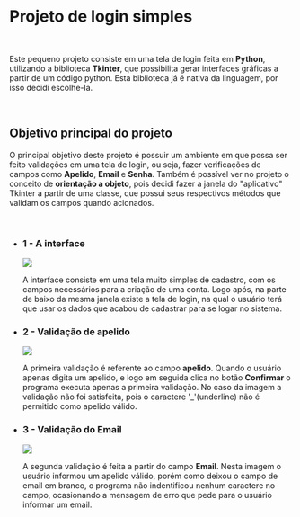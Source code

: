 <h1> Projeto de login simples </h1> <br>
<p> Este pequeno projeto consiste em uma tela de login feita em <strong>Python</strong>, utilizando a biblioteca <strong>Tkinter</strong>, que possibilita gerar interfaces gráficas a partir de um código python. Esta biblioteca já é nativa da linguagem, por isso decidi escolhe-la. </p> <br>

<h2> Objetivo principal do projeto </h2>
<p>O principal objetivo deste projeto é possuir um ambiente em que possa ser feito validações em uma tela de login, ou seja, fazer verificações de campos como <b>Apelido</b>, <b>Email</b> e <b>Senha</b>. Também é possível ver no projeto o conceito de <strong>orientação a objeto</strong>, pois decidi fazer a janela do "aplicativo" Tkinter a partir de uma classe, que possui seus respectivos métodos que validam os campos quando acionados.</p>
<br>

<ul>
  <li>
    <h3>1 - A interface </h3>
    <img src='https://user-images.githubusercontent.com/65437607/109542017-4755df00-7aa3-11eb-963b-5f1d1061364e.png'>
    <p>A interface consiste em uma tela muito simples de cadastro, com os campos necessários para a criação de uma conta. Logo após, na parte de baixo da mesma janela existe a         tela de login, na qual o usuário terá que usar os dados que acabou de cadastrar para se logar no sistema. </p>
  </li>
  
  <li>
    <h3>2 - Validação de apelido </h3>
    <img src='https://user-images.githubusercontent.com/65437607/109542619-07432c00-7aa4-11eb-8213-e6c3e5259e39.png'>
    <p> A primeira validação é referente ao campo <strong>apelido</strong>. Quando o usuário apenas digita um apelido, e logo em seguida clica no botão <strong>Confirmar </strong>
        o programa executa apenas a primeira validação. No caso da imagem a validação não foi satisfeita, pois o caractere '_'(underline) não é permitido como apelido válido.
    </p>
  </li>
  
   <li>
    <h3>3 - Validação do Email </h3>
    <img src='https://user-images.githubusercontent.com/65437607/109543565-3908c280-7aa5-11eb-94a4-46fa301bec5b.png'>
    <p> 
      A segunda validação é feita a partir do campo <strong>Email</strong>. Nesta imagem o usuário informou um apelido válido, porém como deixou o campo de email em branco, o
      programa não indentificou nenhum caractere no campo, ocasionando a mensagem de erro que pede para o usuário informar um email.
    </p>
  </li>
  
  
</ul>
